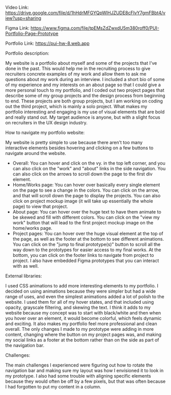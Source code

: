 Video Link: https://drive.google.com/file/d/1hHdrMFGYQpWlHJZUDE8cFIvY7gmFBbt4/view?usp=sharing

Figma Link: https://www.figma.com/file/tpEMsZdZwxdU5m380roff0/PUI-Portfolio-Page-Prototype

Portfolio Link: https://pui-hw-8.web.app



Portfolio description:

My website is a portfolio about myself and some of the projects that I've done in the past. This would help me in the recruiting process to give recruiters concrete examples of my work and allow them to ask me questions about my work during an interview. I included a short bio of some of my experience and my interests on an about page so that I could give a more personal touch to my portfolio, and I coded out two project pages that describe some of my group projects and the design process from beginning to end. These projects are both group projects, but I am working on coding out the third project, which is mainly a solo project. What makes my portfolio interesting and engaging is my use of visual elements that are bold and really stand out. My target audience is anyone, but with a slight focus on recruiters in the UX design industry. 



How to navigate my portfolio website:

My website is pretty simple to use because there aren't too many interactive elements besides hovering and clicking on a few buttons to navigate around the website.

- Overall: You can hover and click on the vy. in the top left corner, and you can also click on the "work" and "about" links in the side navigation. You can also click on the arrows to scroll down the page to the first div element.
- Home/Works page: You can hover over basically every single element on the page to see a change in the colors. You can click on the arrow, and that will scroll down the page to display the projects. You can also click on project mockup image (it will take up essentially the whole page) to view that project.
- About page: You can hover over the huge text to have them animate to be skewed and fill with different colors. You can click on the "view my work" button that will lead to the first project mockup image on the home/works page.
- Project pages: You can hover over the huge visual element at the top of the page, as well as the footer at the bottom to see different animations. You can click on the "jump to final prototype(s)" button to scroll all the way down to the prototypes for easier access to my final works. At the bottom, you can click on the footer links to navigate from project to project. I also have embedded Figma prototypes that you can interact with as well.



External libraries:

I used CSS animations to add more interesting elements to my portfolio. I decided on using animations because they were simpler but had a wide range of uses, and even the simplest animations added a lot of polish to the website. I used them for all of my hover states, and that included using opacity, grayscale filtering, and skewing the text. I think it adds to my website because my concept was to start with black/white and then when you hover over an element, it would become colorful, which feels dynamic and exciting. It also makes my portfolio feel more professional and clean overall. The only changes I made to my prototype were adding in more content, changing where the button on my project pages was, and making my social links as a footer at the bottom rather than on the side as part of the navigation bar.



Challenges:

The main challenges I experienced were figuring out how to rotate the navigation bar and making sure my layout was how I envisioned it to look in my prototype. I also had some trouble with aligning specific elements because they would often be off by a few pixels, but that was often because I had forgotten to put my content in a column.
